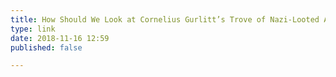 ```yaml
---
title: How Should We Look at Cornelius Gurlitt’s Trove of Nazi-Looted Art?
type: link
date: 2018-11-16 12:59
published: false

---
```

